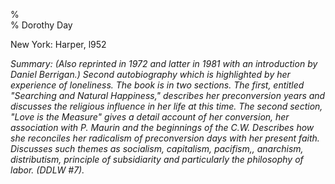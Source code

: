 %  
% Dorothy Day

New York: Harper, l952

*Summary: (Also reprinted in 1972 and latter in 1981 with an
introduction by Daniel Berrigan.) Second autobiography which is
highlighted by her experience of loneliness. The book is in two
sections. The first, entitled "Searching and Natural Happiness,"
describes her preconversion years and discusses the religious influence
in her life at this time. The second section, "Love is the Measure"
gives a detail account of her conversion, her association with P. Maurin
and the beginnings of the C.W. Describes how she reconciles her
radicalism of preconversion days with her present faith. Discusses such
themes as socialism, capitalism, pacifism,, anarchism, distributism,
principle of subsidiarity and particularly the philosophy of labor.
(DDLW \#7).*


